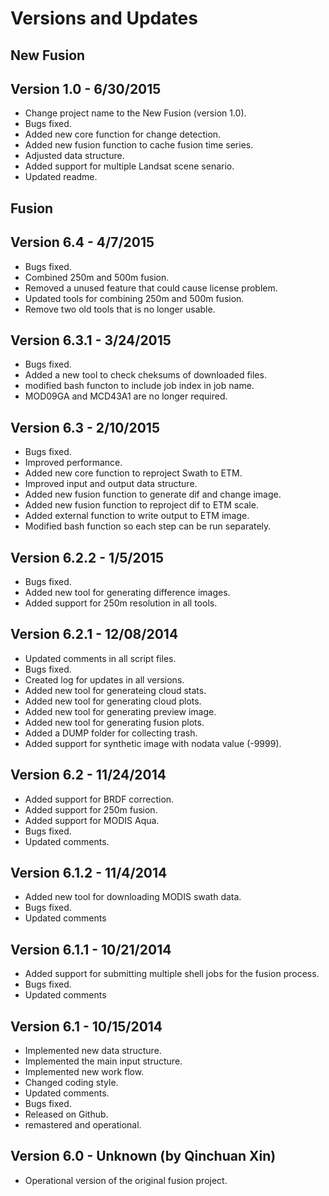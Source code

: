 Versions and Updates
==============

New Fusion  
--------------
Version 1.0 - 6/30/2015  
--------------
- Change project name to the New Fusion (version 1.0).  
- Bugs fixed.  
- Added new core function for change detection.  
- Added new fusion function to cache fusion time series.  
- Adjusted data structure.  
- Added support for multiple Landsat scene senario.  
- Updated readme.  

Fusion  
--------------
Version 6.4 - 4/7/2015
--------------
- Bugs fixed.  
- Combined 250m and 500m fusion.  
- Removed a unused feature that could cause license problem.  
- Updated tools for combining 250m and 500m fusion.  
- Remove two old tools that is no longer usable.  

Version 6.3.1 - 3/24/2015 
--------------
- Bugs fixed.  
- Added a new tool to check cheksums of downloaded files.  
- modified bash functon to include job index in job name.  
- MOD09GA and MCD43A1 are no longer required.  

Version 6.3 - 2/10/2015
--------------
- Bugs fixed.
- Improved performance.
- Added new core function to reproject Swath to ETM.
- Improved input and output data structure.
- Added new fusion function to generate dif and change image.
- Added new fusion function to reproject dif to ETM scale.
- Added external function to write output to ETM image.
- Modified bash function so each step can be run separately.

Version 6.2.2 - 1/5/2015
--------------
- Bugs fixed.  
- Added new tool for generating difference images.  
- Added support for 250m resolution in all tools.  

Version 6.2.1 - 12/08/2014
--------------
- Updated comments in all script files.
- Bugs fixed.
- Created log for updates in all versions.
- Added new tool for generateing cloud stats.  
- Added new tool for generating cloud plots.  
- Added new tool for generating preview image.
- Added new tool for generating fusion plots.  
- Added a DUMP folder for collecting trash.  
- Added support for synthetic image with nodata value (-9999).  

Version 6.2 - 11/24/2014
--------------
- Added support for BRDF correction.
- Added support for 250m fusion.
- Added support for MODIS Aqua.
- Bugs fixed.
- Updated comments.

Version 6.1.2 - 11/4/2014
------------
- Added new tool for downloading MODIS swath data.
- Bugs fixed.
- Updated comments

Version 6.1.1 - 10/21/2014
------------
- Added support for submitting multiple shell jobs for the fusion process.
- Bugs fixed.
- Updated comments

Version 6.1 - 10/15/2014
-------------
- Implemented new data structure.
- Implemented the main input structure.
- Implemented new work flow.
- Changed coding style.
- Updated comments.
- Bugs fixed.
- Released on Github.
- remastered and operational.

Version 6.0 - Unknown (by Qinchuan Xin)
--------------
- Operational version of the original fusion project.
